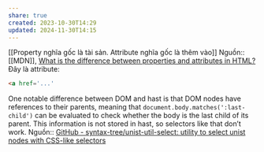 ```yaml
---
share: true
created: 2023-10-30T14:29
updated: 2024-11-30T14:15
---
```

[[Property nghĩa gốc là tài sản. Attribute nghĩa gốc là thêm vào]] 
Nguồn:: [[MDN]], [What is the difference between properties and attributes in HTML?](https://stackoverflow.com/q/6003819/3416774)
Đây là attribute:
```html
<a href='...'
```


One notable difference between DOM and hast is that DOM nodes have references to their parents, meaning that `document.body.matches(':last-child')` can be evaluated to check whether the body is the last child of its parent. This information is not stored in hast, so selectors like that don’t work.
Nguồn:: [GitHub - syntax-tree/unist-util-select: utility to select unist nodes with CSS-like selectors](https://github.com/syntax-tree/unist-util-select)
